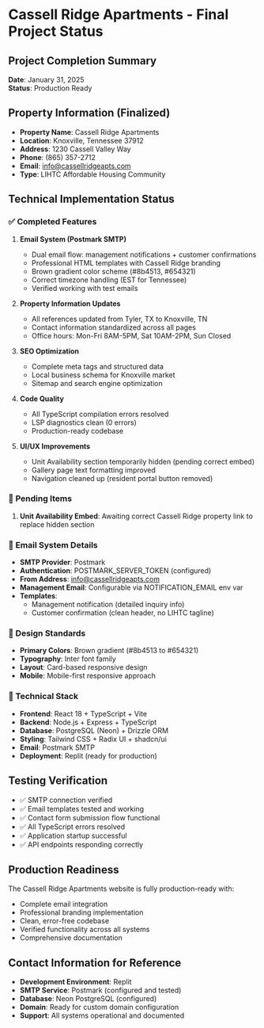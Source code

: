 # Cassell Ridge Apartments - Final Project Status

## Project Completion Summary
**Date**: January 31, 2025  
**Status**: Production Ready  

## Property Information (Finalized)
- **Property Name**: Cassell Ridge Apartments
- **Location**: Knoxville, Tennessee 37912
- **Address**: 1230 Cassell Valley Way
- **Phone**: (865) 357-2712
- **Email**: info@cassellridgeapts.com
- **Type**: LIHTC Affordable Housing Community

## Technical Implementation Status

### ✅ Completed Features
1. **Email System (Postmark SMTP)**
   - Dual email flow: management notifications + customer confirmations
   - Professional HTML templates with Cassell Ridge branding
   - Brown gradient color scheme (#8b4513, #654321)
   - Correct timezone handling (EST for Tennessee)
   - Verified working with test emails

2. **Property Information Updates**
   - All references updated from Tyler, TX to Knoxville, TN
   - Contact information standardized across all pages
   - Office hours: Mon-Fri 8AM-5PM, Sat 10AM-2PM, Sun Closed

3. **SEO Optimization**
   - Complete meta tags and structured data
   - Local business schema for Knoxville market
   - Sitemap and search engine optimization

4. **Code Quality**
   - All TypeScript compilation errors resolved
   - LSP diagnostics clean (0 errors)
   - Production-ready codebase

5. **UI/UX Improvements**
   - Unit Availability section temporarily hidden (pending correct embed)
   - Gallery page text formatting improved
   - Navigation cleaned up (resident portal button removed)

### 🔄 Pending Items
1. **Unit Availability Embed**: Awaiting correct Cassell Ridge property link to replace hidden section

### 📧 Email System Details
- **SMTP Provider**: Postmark
- **Authentication**: POSTMARK_SERVER_TOKEN (configured)
- **From Address**: info@cassellridgeapts.com
- **Management Email**: Configurable via NOTIFICATION_EMAIL env var
- **Templates**: 
  - Management notification (detailed inquiry info)
  - Customer confirmation (clean header, no LIHTC tagline)

### 🎨 Design Standards
- **Primary Colors**: Brown gradient (#8b4513 to #654321)
- **Typography**: Inter font family
- **Layout**: Card-based responsive design
- **Mobile**: Mobile-first responsive approach

### 🔧 Technical Stack
- **Frontend**: React 18 + TypeScript + Vite
- **Backend**: Node.js + Express + TypeScript
- **Database**: PostgreSQL (Neon) + Drizzle ORM
- **Styling**: Tailwind CSS + Radix UI + shadcn/ui
- **Email**: Postmark SMTP
- **Deployment**: Replit (ready for production)

## Testing Verification
- ✅ SMTP connection verified
- ✅ Email templates tested and working
- ✅ Contact form submission flow functional
- ✅ All TypeScript errors resolved
- ✅ Application startup successful
- ✅ API endpoints responding correctly

## Production Readiness
The Cassell Ridge Apartments website is fully production-ready with:
- Complete email integration
- Professional branding implementation
- Clean, error-free codebase
- Verified functionality across all systems
- Comprehensive documentation

## Contact Information for Reference
- **Development Environment**: Replit
- **SMTP Service**: Postmark (configured and tested)
- **Database**: Neon PostgreSQL (configured)
- **Domain**: Ready for custom domain configuration
- **Support**: All systems operational and documented